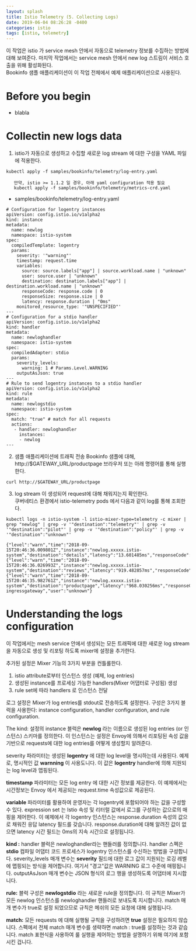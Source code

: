 ```yaml
---
layout: splash
title: Istio Telemetry (5. Collecting Logs)
date: 2019-06-04 08:26:28 -0400
categories: istio 
tags: [istio, telemetry]
---
```


이 작업은 istio 가 service mesh 안에서 자동으로 telemetry 정보를 수집하는 방법에 대해 보여준다. 마지막 작업에서는 service mesh 안에서 new log 스트림이 서비스 호출을 위해 활성화된다.  
Bookinfo 샘플 애플리케이션이 이 작업 전체에서 예제 애플리케이션으로 사용된다.

# Before you begin
- blabla

# Collectin new logs data
1. istio가 자동으로 생성하고 수집할 새로운 log stream 에 대한 구성을 YAML 파일에 적용한다.
```
kubectl apply -f samples/bookinfo/telemetry/log-entry.yaml
```
```
   만약, istio >= 1.1.2 일 경우, 아래 yaml configuration 적용 필요
   kubectl apply -f samples/bookinfo/telemetry/metrics-crd.yaml
```

- samples/bookinfo/telemetry/log-entry.yaml
```
# Configuration for logentry instances
apiVersion: config.istio.io/v1alpha2
kind: instance
metadata:
  name: newlog
  namespace: istio-system
spec:
  compiledTemplate: logentry
  params:
    severity: '"warning"'
    timestamp: request.time
    variables:
      source: source.labels["app"] | source.workload.name | "unknown"
      user: source.user | "unknown"
      destination: destination.labels["app"] | destination.workload.name | "unknown"
      responseCode: response.code | 0
      responseSize: response.size | 0
      latency: response.duration | "0ms"
    monitored_resource_type: '"UNSPECIFIED"'
---
# Configuration for a stdio handler
apiVersion: config.istio.io/v1alpha2
kind: handler
metadata:
  name: newloghandler
  namespace: istio-system
spec:
  compiledAdapter: stdio
  params:
    severity_levels:
      warning: 1 # Params.Level.WARNING
    outputAsJson: true
---
# Rule to send logentry instances to a stdio handler
apiVersion: config.istio.io/v1alpha2
kind: rule
metadata:
  name: newlogstdio
  namespace: istio-system
spec:
  match: "true" # match for all requests
  actions:
   - handler: newloghandler
     instances:
     - newlog
---
```
2. 샘플 애플리케이션에 트래픽 전송
Bookinfo 샘플에 대해, http://$GATEWAY_URL/productpage 브라우저 또는 아래 명령어를 통해 실행한다.
```
curl http://$GATEWAY_URL/productpage
```
3. log stream 이 생성되어 request에 대해 채워지는지 확인한다.  
쿠버네티스 환경에서 istio-telemetry pods 에서 다음과 같이 log를 통해 조회한다.
```
kubectl logs -n istio-system -l istio-mixer-type=telemetry -c mixer | grep "newlog" | grep -v '"destination":"telemetry"' | grep -v '"destination":"pilot"' | grep -v '"destination":"policy"' | grep -v '"destination":"unknown"'

{"level":"warn","time":"2018-09-15T20:46:36.009801Z","instance":"newlog.xxxxx.istio-system","destination":"details","latency":"13.601485ms","responseCode":200,"responseSize":178,"source":"productpage","user":"unknown"}
{"level":"warn","time":"2018-09-15T20:46:36.026993Z","instance":"newlog.xxxxx.istio-system","destination":"reviews","latency":"919.482857ms","responseCode":200,"responseSize":295,"source":"productpage","user":"unknown"}
{"level":"warn","time":"2018-09-15T20:46:35.982761Z","instance":"newlog.xxxxx.istio-system","destination":"productpage","latency":"968.030256ms","responseCode":200,"responseSize":4415,"source":"istio-ingressgateway","user":"unknown"}
```

# Understanding the logs configuration
이 작업에서는 mesh service 안에서 생성되는 모든 트래픽에 대한 새로운 log stream을 자동으로 생성 및 리포팅 하도록 mixer에 설정을 추가한다.  

추가된 설정은 Mixer 기능의 3가지 부분을 컨틀롤한다.
1. istio attribute로부터 인스턴스 생성 (예제, log entries)
2. 생성된 instance를 프로세싱 가능한 handlers(Mixer 어댑터로 구성됨) 생성
3. rule set에 따라 handlers 로 인스턴스 전달

로그 설정은 Mixer가 log entries를 stdout로 전송하도록 설정한다. 구성은 3가지 블럭을 사용한다: instance configuration, handler configuration, and rule configuration.

The kind: 설정의 instance 블럭은 **newlog** 라는 이름으로 생성된 log entries (or 인스턴스) 스키마를 정의한다. 이 인스턴스는 설정은 Envoy에 의해서 리포팅된 속성 값을 기반으로 requests에 대한 log entries를 어떻게 생성할지 알려준다.  

severity 파라미터는 생성된 **logentry** 에 대한 log level을 명시하는데 사용된다. 예제로, 명시적인 값 **warnning** 이 사용도니다. 이 값은 **logentry** handler에 의해 지원되는 log level과 맵핑된다.  

**timestamp** 파라미터는 모든 log entry 에 대한 시간 정보를 제공한다. 이 예제에서는 시간정보는 Envoy 에서 제공되는 request.time 속성값으로 제공된다.  

**variable** 파라미터를 활용하여 운영자는 각 logentry에 포함되어야 하는 값을 구성할 수 있다. expression set 는 Istio 속성 및 리터럴 값에서 로그를 구성하는 값으로의 매핑을 제어한다. 이 예제에서 각 logentry 인스턴스는 response.duration 속성의 값으로 채워진 응답 latency 필드를 갖습니다. 
response.duration에 대해 알려진 값이 없으면 latency 시간 필드는 0ms의 지속 시간으로 설정됩니다.  

**kind :** handler 블럭은 newloghandler라는 핸들러를 정의합니다.
handler 스펙은 **stdio** 컴파일 어댑터 코드 프로세스가 logentry 인스턴스를 수신하는 방법을 구성합니다. 
severity_levels 매개 변수는 **severity** 필드에 대한 로그 값이 지원되는 로깅 레벨에 맵핑되는 방식을 제어합니다. 
여기서 "경고"값은 WARNING 로그 수준에 매핑됩니다. outputAsJson 매개 변수는 JSON 형식의 로그 행을 생성하도록 어댑터에 지시합니다.  


**rule:** 블럭 구성은 **newlogstdio** 라는 새로운 rule을 정의합니다. 이 규칙은 Mixer가 모든 newlog 인스턴스를 newloghandler 핸들러로 보내도록 지시합니다. match 매개 변수가 true로 설정 되었으므로 규칙은 메쉬의 모든 요청에 ​​대해 실행됩니다.  

**match:** 모든 requests 에 대해 실행될 규칙을 구성하려면 **true** 설정은 필요하지 않습니다. 스펙에서 전체 match 매개 변수를 생략하면 match : true를 설정하는 것과 같습니다. match 표현식을 사용하여 룰 실행을 제어하는 ​​방법을 설명하기 위해 여기에 포함시킨 겁니다.

